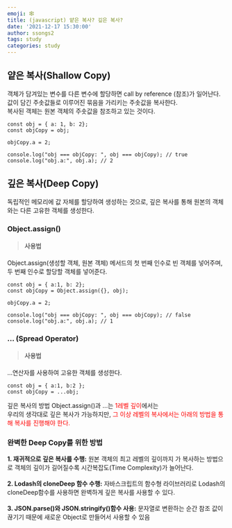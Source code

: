 ```yaml
---
emoji: 🕸
title: (javascript) 얕은 복사? 깊은 복사?
date: '2021-12-17 15:30:00'
author: ssongs2
tags: study
categories: study
---
```


## 얕은 복사(Shallow Copy)
  
객체가 담겨있는 변수를 다른 변수에 할당하면 call by reference (참조)가 일어난다.  
값이 담긴 주솟값들로 이루어진 묶음을 가리키는 주솟값을 복사한다.  
복사된 객체는 원본 객체의 주솟값을 참조하고 있는 것이다.  

```
const obj = { a: 1, b: 2};
const objCopy = obj;

objCopy.a = 2;

console.log("obj === objCopy: ", obj === objCopy); // true
console.log("obj.a:", obj.a); // 2
```

## 깊은 복사(Deep Copy)
  
독립적인 메모리에 값 자체를 할당하여 생성하는 것으로, 깊은 복사를 통해 원본의 객체와는 다른 고유한 객체를 생성한다.

### Object.assign() 

>#### 사용법
Object.assign(생성할 객체, 원본 객체) 메서드의 첫 번째 인수로 빈 객체를 넣어주며,
두 번째 인수로 할당할 객체를 넣어준다.

```
const obj = { a:1, b: 2};
const objCopy = Object.assign({}, obj);

objCopy.a = 2;

console.log("obj === objCopy: ", obj === objCopy); // false
console.log("obj.a:", obj.a); // 1

```

### ... (Spread Operator)

>#### 사용법  
...연산자를 사용하여 고유한 객체를 생성한다.

```
const obj = { a:1, b:2 };
const objCopy = ...obj;

```
깊은 복사의 방법 Object.assign()과 ...는 <span style="color:red">1레벨 깊이</span>에서는  
우리의 생각대로 깊은 복사가 가능하지만, <span style="color:red">그 이상 레벨의 복사에서는 아래의 방법을 통해 복사를 진행해야 한다.</span>

### 완벽한 Deep Copy를 위한 방법   
 **1. 재귀적으로 깊은 복사를 수행:** 원본 객체의 최고 레벨의 깊이까지 가 복사하는 방법으로 객체의 깊이가 길어질수록 시간복잡도(Time Complexity)가 늘어난다.  
 <br />
 **2. Lodash의 cloneDeep 함수 수행:**  자바스크립트의 함수형 라이브러리로 Lodash의 cloneDeep함수를 사용하면 완벽하게 깊은 복사를 사용할 수 있다.  
 <br />
 **3. JSON.parse()와 JSON.stringify()함수 사용:**  문자열로 변환하는 순간 참조 값이 끊기기 때문에 새로운 Object로 만들어서 사용할 수 있음  

```toc
```